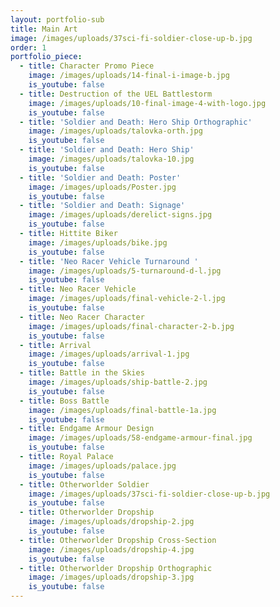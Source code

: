 ```yaml
---
layout: portfolio-sub
title: Main Art
image: /images/uploads/37sci-fi-soldier-close-up-b.jpg
order: 1
portfolio_piece:
  - title: Character Promo Piece
    image: /images/uploads/14-final-i-image-b.jpg
    is_youtube: false
  - title: Destruction of the UEL Battlestorm
    image: /images/uploads/10-final-image-4-with-logo.jpg
    is_youtube: false
  - title: 'Soldier and Death: Hero Ship Orthographic'
    image: /images/uploads/talovka-orth.jpg
    is_youtube: false
  - title: 'Soldier and Death: Hero Ship'
    image: /images/uploads/talovka-10.jpg
    is_youtube: false
  - title: 'Soldier and Death: Poster'
    image: /images/uploads/Poster.jpg
    is_youtube: false
  - title: 'Soldier and Death: Signage'
    image: /images/uploads/derelict-signs.jpg
    is_youtube: false
  - title: Hittite Biker
    image: /images/uploads/bike.jpg
    is_youtube: false
  - title: 'Neo Racer Vehicle Turnaround '
    image: /images/uploads/5-turnaround-d-l.jpg
    is_youtube: false
  - title: Neo Racer Vehicle
    image: /images/uploads/final-vehicle-2-l.jpg
    is_youtube: false
  - title: Neo Racer Character
    image: /images/uploads/final-character-2-b.jpg
    is_youtube: false
  - title: Arrival
    image: /images/uploads/arrival-1.jpg
    is_youtube: false
  - title: Battle in the Skies
    image: /images/uploads/ship-battle-2.jpg
    is_youtube: false
  - title: Boss Battle
    image: /images/uploads/final-battle-1a.jpg
    is_youtube: false
  - title: Endgame Armour Design
    image: /images/uploads/58-endgame-armour-final.jpg
    is_youtube: false
  - title: Royal Palace
    image: /images/uploads/palace.jpg
    is_youtube: false
  - title: Otherworlder Soldier
    image: /images/uploads/37sci-fi-soldier-close-up-b.jpg
    is_youtube: false
  - title: Otherworlder Dropship
    image: /images/uploads/dropship-2.jpg
    is_youtube: false
  - title: Otherworlder Dropship Cross-Section
    image: /images/uploads/dropship-4.jpg
    is_youtube: false
  - title: Otherworlder Dropship Orthographic
    image: /images/uploads/dropship-3.jpg
    is_youtube: false
---
```


